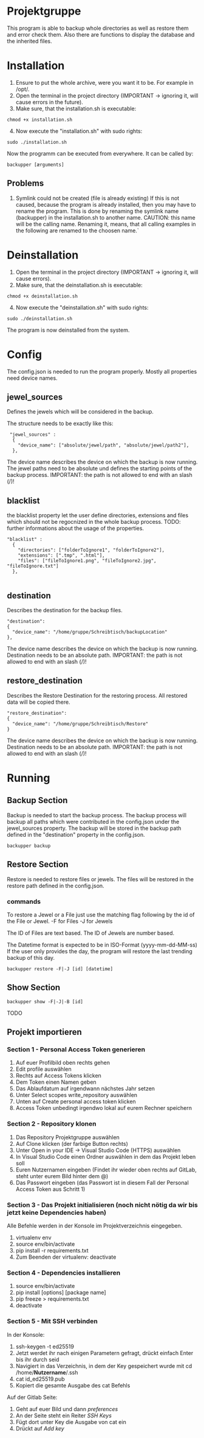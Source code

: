 # Projektgruppe

This program is able to backup whole directories as well as restore them and error check them.
Also there are functions to display the database and the inherited files.

# Installation

1. Ensure to put the whole archive, were you want it to be. For example in /opt/.
2. Open the terminal in the project directory (IMPORTANT -> ignoring it, will cause errors in the future).
3. Make sure, that the installation.sh is executable:
```
chmod +x installation.sh
```
4. Now execute the "installation.sh" with sudo rights:
```
sudo ./installation.sh
```

Now the programm can be executed from everywhere. It can be called by:
```
backupper [ærguments]
```

## Problems
1. Symlink could not be created (file is already existing)
If this is not caused, because the program is already installed, then you may have to rename the program.
This is done by renaming the symlink name (backupper) in the installation.sh to another name.
CAUTION: this name will be the calling name. Renaming it, means, that all calling examples in the following are renamed to the choosen name.`

# Deinstallation

1. Open the terminal in the project directory (IMPORTANT -> ignoring it, will cause errors).
2. Make sure, that the deinstallation.sh is executable:
```
chmod +x deinstallation.sh
```
4. Now execute the "deinstallation.sh" with sudo rights:
```
sudo ./deinstallation.sh
```

The program is now deinstalled from the system.

# Config

The config.json is needed to run the program properly.
Mostly all properties need device names. 

## jewel_sources

Defines the jewels which will be considered in the backup.

The structure needs to be exactly like this:

```
 "jewel_sources" :
  {
    "device_name": ["absolute/jewel/path", "absolute/jewel/path2"],
  },

```

The device name describes the device on which the backup is now running.
The jewel paths need to be absolute und defines the starting points of the backup process.
IMPORTANT: the path is not allowed to end with an slash (/)!

## blacklist

the blacklist property let the user define directories, extensions and files which should not be regocnized in the whole backup process.
TODO: further informations about the usage of the properties.

```
"blacklist" :
  {
    "directories": ["folderToIgnore1", "folderToIgnore2"],
    "extensions": [".tmp", ".html"],
    "files": ["fileToIgnore1.png", "fileToIgnore2.jpg", "fileToIgnore.txt"]
  },
  
```
## destination

 Describes the destination for the backup files.

  ```
  "destination":
  {
    "device_name": "/home/gruppe/Schreibtisch/backupLocation"
  },

  ```

 The device name describes the device on which the backup is now running.
 Destination needs to be an absolute path.
 IMPORTANT: the path is not allowed to end with an slash (/)!

## restore_destination
  Describes the Restore Destination for the restoring process. All restored data will be copied there.

  ```
  "restore_destination":
  {
    "device_name": "/home/gruppe/Schreibtisch/Restore"
  }
  ```

 The device name describes the device on which the backup is now running.
 Destination needs to be an absolute path.
 IMPORTANT: the path is not allowed to end with an slash (/)!

# Running

## Backup Section

Backup is needed to start the backup process. The backup process will backup all paths which were contributed in the config.json under the jewel_sources property.
The backup will be stored in the backup path defined in the "destination" property in the config.json.

```
backupper backup
```

## Restore Section

Restore is needed to restore files or jewels. The files will be restored in the restore path defined in the config.json.

### commands
To restore a Jewel or a File just use the matching flag following by the id of the File or Jewel.
-F for Files
-J for Jewels

The ID of Files are text based.
The ID of Jewels are number based.

The Datetime format is expected to be in ISO-Format (yyyy-mm-dd-MM-ss)
If the user only provides the day, the program will restore the last trending backup of this day.

```
backupper restore -F|-J [id] [datetime]
```

## Show Section

```
backupper show -F|-J|-B [id]
```
TODO




## Projekt importieren
### Section 1 - Personal Access Token generieren 
1. Auf euer Profilbild oben rechts gehen
2. Edit profile auswählen
3. Rechts auf Access Tokens klicken
4. Dem Token einen Namen geben
5. Das Ablaufdatum auf irgendwann nächstes Jahr setzen
6. Unter Select scopes write_repository auswählen
7. Unten auf Create personal access token klicken
8. Access Token unbedingt irgendwo lokal auf eurem Rechner speichern

### Section 2 - Repository klonen
1. Das Repository Projektgruppe auswählen
2. Auf Clone klicken (der farbige Button rechts)
3. Unter Open in your IDE -> Visual Studio Code (HTTPS) auswählen
4. In Visual Studio Code einen Ordner auswählen in dem das Projekt leben soll
5. Euren Nutzernamen eingeben (Findet ihr wieder oben rechts auf GitLab, steht unter eurem Bild hinter dem @)
6. Das Passwort eingeben (das Passwort ist in diesem Fall der Personal Access Token aus Schritt 1)

### Section 3 - Das Projekt initialisieren (noch nicht nötig da wir bis jetzt keine Dependencies haben)
Alle Befehle werden in der Konsole im Projektverzeichnis eingegeben.
1. virtualenv env
2. source env/bin/activate
3. pip install -r requirements.txt
4. Zum Beenden der virtualenv: deactivate

### Section 4 - Dependencies installieren
1. source env/bin/activate
2. pip install [options] [package name]
3. pip freeze > requirements.txt
4. deactivate

### Section 5 - Mit SSH verbinden
In der Konsole:
1. ssh-keygen -t ed25519
2. Jetzt werdet ihr nach einigen Parametern gefragt, drückt einfach Enter bis ihr durch seid
3. Navigiert in das Verzeichnis, in dem der Key gespeichert wurde mit cd /home/__Nutzername__/.ssh
4. cat id_ed25519.pub
5. Kopiert die gesamte Ausgabe des cat Befehls

Auf der Gitlab Seite:
1. Geht auf euer Bild und dann *preferences*
2. An der Seite steht ein Reiter *SSH Keys*
3. Fügt dort unter Key die Ausgabe von cat ein
4. Drückt auf *Add key*
